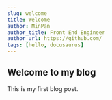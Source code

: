 ```yaml
---
slug: welcome
title: Welcome
author: MinPan
author_title: Front End Engineer
author_url: https://github.com/
tags: [hello, docusaurus]
---
```


<!--truncate-->

## Welcome to my blog

This is my first blog post.